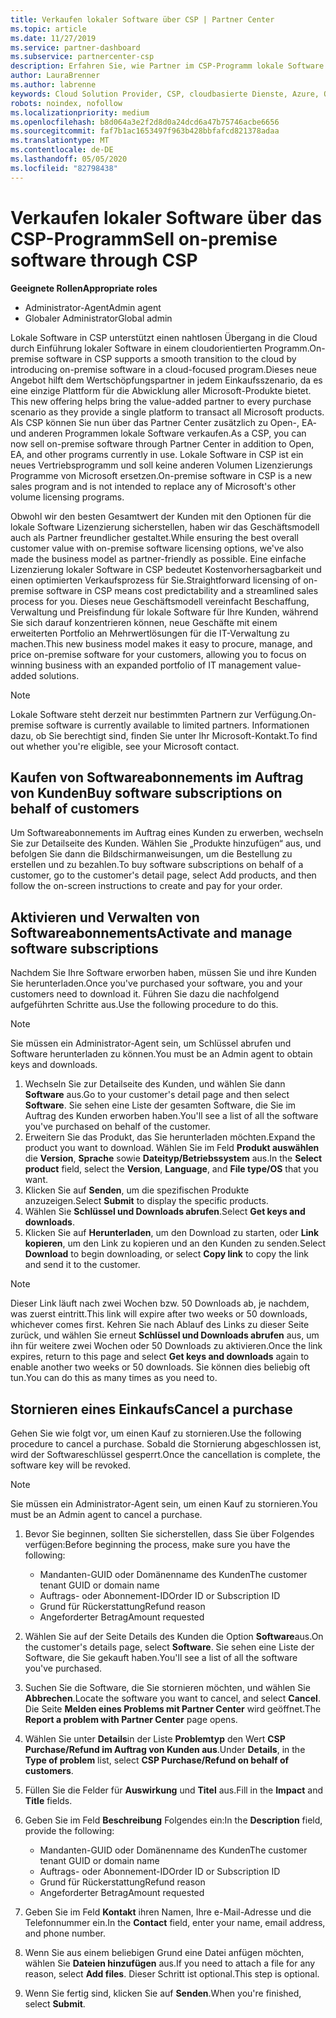```yaml
---
title: Verkaufen lokaler Software über CSP | Partner Center
ms.topic: article
ms.date: 11/27/2019
ms.service: partner-dashboard
ms.subservice: partnercenter-csp
description: Erfahren Sie, wie Partner im CSP-Programm lokale Software Abonnements im Auftrag von Kunden im Partner Center kaufen, verwalten, verkaufen und abbrechen können.
author: LauraBrenner
ms.author: labrenne
keywords: Cloud Solution Provider, CSP, cloudbasierte Dienste, Azure, Office 365, Dynamics, CSP-Partner im CSP, direkte Partner, direkter CSP-Partner, indirekter CSP-Händler, direkter CSP, indirekter CSP, direktes Modell, indirektes Modell, indirekter Händler, indirekter Anbieter, Anbieter, Verteiler, Cloud Solution Provider-Programm
robots: noindex, nofollow
ms.localizationpriority: medium
ms.openlocfilehash: b8d064a3e2f2d8d0a24dcd6a47b75746acbe6656
ms.sourcegitcommit: faf7b1ac1653497f963b428bbfafcd821378adaa
ms.translationtype: MT
ms.contentlocale: de-DE
ms.lasthandoff: 05/05/2020
ms.locfileid: "82798438"
---
```

# <a name="sell-on-premise-software-through-csp"></a><span data-ttu-id="141b0-104">Verkaufen lokaler Software über das CSP-Programm</span><span class="sxs-lookup"><span data-stu-id="141b0-104">Sell on-premise software through CSP</span></span>

<span data-ttu-id="141b0-105">**Geeignete Rollen**</span><span class="sxs-lookup"><span data-stu-id="141b0-105">**Appropriate roles**</span></span>

- <span data-ttu-id="141b0-106">Administrator-Agent</span><span class="sxs-lookup"><span data-stu-id="141b0-106">Admin agent</span></span>
- <span data-ttu-id="141b0-107">Globaler Administrator</span><span class="sxs-lookup"><span data-stu-id="141b0-107">Global admin</span></span>

<span data-ttu-id="141b0-108">Lokale Software in CSP unterstützt einen nahtlosen Übergang in die Cloud durch Einführung lokaler Software in einem cloudorientierten Programm.</span><span class="sxs-lookup"><span data-stu-id="141b0-108">On-premise software in CSP supports a smooth transition to the cloud by introducing on-premise software in a cloud-focused program.</span></span><span data-ttu-id="141b0-109">Dieses neue Angebot hilft dem Wertschöpfungspartner in jedem Einkaufsszenario, da es eine einzige Plattform für die Abwicklung aller Microsoft-Produkte bietet.</span><span class="sxs-lookup"><span data-stu-id="141b0-109">  This new offering helps bring the value-added partner to every purchase scenario as they provide a single platform to transact all Microsoft products.</span></span> <span data-ttu-id="141b0-110">Als CSP können Sie nun über das Partner Center zusätzlich zu Open-, EA- und anderen Programmen lokale Software verkaufen.</span><span class="sxs-lookup"><span data-stu-id="141b0-110">As a CSP, you can now sell on-premise software through Partner Center in addition to Open, EA, and other programs currently in use.</span></span> <span data-ttu-id="141b0-111">Lokale Software in CSP ist ein neues Vertriebsprogramm und soll keine anderen Volumen Lizenzierungs Programme von Microsoft ersetzen.</span><span class="sxs-lookup"><span data-stu-id="141b0-111">On-premise software in CSP is a new sales program and is not intended to replace any of Microsoft's other volume licensing programs.</span></span> 
 
<span data-ttu-id="141b0-112">Obwohl wir den besten Gesamtwert der Kunden mit den Optionen für die lokale Software Lizenzierung sicherstellen, haben wir das Geschäftsmodell auch als Partner freundlicher gestaltet.</span><span class="sxs-lookup"><span data-stu-id="141b0-112">While ensuring the best overall customer value with on-premise software licensing options, we've also made the business model as partner-friendly as possible.</span></span> <span data-ttu-id="141b0-113">Eine einfache Lizenzierung lokaler Software in CSP bedeutet Kostenvorhersagbarkeit und einen optimierten Verkaufsprozess für Sie.</span><span class="sxs-lookup"><span data-stu-id="141b0-113">Straightforward licensing of on-premise software in CSP means cost predictability and a streamlined sales process for you.</span></span> <span data-ttu-id="141b0-114">Dieses neue Geschäftsmodell vereinfacht Beschaffung, Verwaltung und Preisfindung für lokale Software für Ihre Kunden, während Sie sich darauf konzentrieren können, neue Geschäfte mit einem erweiterten Portfolio an Mehrwertlösungen für die IT-Verwaltung zu machen.</span><span class="sxs-lookup"><span data-stu-id="141b0-114">This new business model makes it easy to procure, manage, and price on-premise software for your customers, allowing you to focus on winning business with an expanded portfolio of IT management value-added solutions.</span></span> 

>[!NOTE]
><span data-ttu-id="141b0-115">Lokale Software steht derzeit nur bestimmten Partnern zur Verfügung.</span><span class="sxs-lookup"><span data-stu-id="141b0-115">On-premise software is currently available to limited partners.</span></span> <span data-ttu-id="141b0-116">Informationen dazu, ob Sie berechtigt sind, finden Sie unter Ihr Microsoft-Kontakt.</span><span class="sxs-lookup"><span data-stu-id="141b0-116">To find out whether you're eligible, see your Microsoft contact.</span></span> 


## <a name="buy-software-subscriptions-on-behalf-of-customers"></a><span data-ttu-id="141b0-117">Kaufen von Softwareabonnements im Auftrag von Kunden</span><span class="sxs-lookup"><span data-stu-id="141b0-117">Buy software subscriptions on behalf of customers</span></span>

<span data-ttu-id="141b0-118">Um Softwareabonnements im Auftrag eines Kunden zu erwerben, wechseln Sie zur Detailseite des Kunden. Wählen Sie „Produkte hinzufügen“ aus, und befolgen Sie dann die Bildschirmanweisungen, um die Bestellung zu erstellen und zu bezahlen.</span><span class="sxs-lookup"><span data-stu-id="141b0-118">To buy software subscriptions on behalf of a customer, go to the customer's detail page, select Add products, and then follow the on-screen instructions to create and pay for your order.</span></span>

## <a name="activate-and-manage-software-subscriptions"></a><span data-ttu-id="141b0-119">Aktivieren und Verwalten von Softwareabonnements</span><span class="sxs-lookup"><span data-stu-id="141b0-119">Activate and manage software subscriptions</span></span>

<span data-ttu-id="141b0-120">Nachdem Sie Ihre Software erworben haben, müssen Sie und ihre Kunden Sie herunterladen.</span><span class="sxs-lookup"><span data-stu-id="141b0-120">Once you've purchased your software, you and your customers need to download it.</span></span> <span data-ttu-id="141b0-121">Führen Sie dazu die nachfolgend aufgeführten Schritte aus.</span><span class="sxs-lookup"><span data-stu-id="141b0-121">Use the following procedure to do this.</span></span> 

>[!NOTE]
><span data-ttu-id="141b0-122">Sie müssen ein Administrator-Agent sein, um Schlüssel abrufen und Software herunterladen zu können.</span><span class="sxs-lookup"><span data-stu-id="141b0-122">You must be an Admin agent to obtain keys and downloads.</span></span> 

1. <span data-ttu-id="141b0-123">Wechseln Sie zur Detailseite des Kunden, und wählen Sie dann **Software** aus.</span><span class="sxs-lookup"><span data-stu-id="141b0-123">Go to your customer's detail page and then select **Software**.</span></span> <span data-ttu-id="141b0-124">Sie sehen eine Liste der gesamten Software, die Sie im Auftrag des Kunden erworben haben.</span><span class="sxs-lookup"><span data-stu-id="141b0-124">You'll see a list of all the software you've purchased on behalf of the customer.</span></span> 
2.  <span data-ttu-id="141b0-125">Erweitern Sie das Produkt, das Sie herunterladen möchten.</span><span class="sxs-lookup"><span data-stu-id="141b0-125">Expand the product you want to download.</span></span> <span data-ttu-id="141b0-126">Wählen Sie im Feld **Produkt auswählen** die **Version**, **Sprache** sowie **Dateityp/Betriebssystem** aus.</span><span class="sxs-lookup"><span data-stu-id="141b0-126">In the **Select product** field, select the **Version**, **Language**, and **File type/OS** that you want.</span></span> 
3.  <span data-ttu-id="141b0-127">Klicken Sie auf **Senden**, um die spezifischen Produkte anzuzeigen.</span><span class="sxs-lookup"><span data-stu-id="141b0-127">Select **Submit** to display the specific products.</span></span> 
4.  <span data-ttu-id="141b0-128">Wählen Sie **Schlüssel und Downloads abrufen**.</span><span class="sxs-lookup"><span data-stu-id="141b0-128">Select **Get keys and downloads**.</span></span> 
5.  <span data-ttu-id="141b0-129">Klicken Sie auf **Herunterladen**, um den Download zu starten, oder **Link kopieren**, um den Link zu kopieren und an den Kunden zu senden.</span><span class="sxs-lookup"><span data-stu-id="141b0-129">Select **Download** to begin downloading, or select **Copy link** to copy the link and send it to the customer.</span></span> 

>[!NOTE]
><span data-ttu-id="141b0-130">Dieser Link läuft nach zwei Wochen bzw. 50 Downloads ab, je nachdem, was zuerst eintritt.</span><span class="sxs-lookup"><span data-stu-id="141b0-130">This link will expire after two weeks or 50 downloads, whichever comes first.</span></span> <span data-ttu-id="141b0-131">Kehren Sie nach Ablauf des Links zu dieser Seite zurück, und wählen Sie erneut **Schlüssel und Downloads abrufen** aus, um ihn für weitere zwei Wochen oder 50 Downloads zu aktivieren.</span><span class="sxs-lookup"><span data-stu-id="141b0-131">Once the link expires, return to this page and select **Get keys and downloads** again to enable another two weeks or 50 downloads.</span></span> <span data-ttu-id="141b0-132">Sie können dies beliebig oft tun.</span><span class="sxs-lookup"><span data-stu-id="141b0-132">You can do this as many times as you need to.</span></span> 


## <a name="cancel-a-purchase"></a><span data-ttu-id="141b0-133">Stornieren eines Einkaufs</span><span class="sxs-lookup"><span data-stu-id="141b0-133">Cancel a purchase</span></span>
<span data-ttu-id="141b0-134">Gehen Sie wie folgt vor, um einen Kauf zu stornieren.</span><span class="sxs-lookup"><span data-stu-id="141b0-134">Use the following procedure to cancel a purchase.</span></span> <span data-ttu-id="141b0-135">Sobald die Stornierung abgeschlossen ist, wird der Softwareschlüssel gesperrt.</span><span class="sxs-lookup"><span data-stu-id="141b0-135">Once the cancellation is complete, the software key will be revoked.</span></span> 

>[!NOTE]
><span data-ttu-id="141b0-136">Sie müssen ein Administrator-Agent sein, um einen Kauf zu stornieren.</span><span class="sxs-lookup"><span data-stu-id="141b0-136">You must be an Admin agent to cancel a purchase.</span></span> 

1.  <span data-ttu-id="141b0-137">Bevor Sie beginnen, sollten Sie sicherstellen, dass Sie über Folgendes verfügen:</span><span class="sxs-lookup"><span data-stu-id="141b0-137">Before beginning the process, make sure you have the following:</span></span> 
    -   <span data-ttu-id="141b0-138">Mandanten-GUID oder Domänenname des Kunden</span><span class="sxs-lookup"><span data-stu-id="141b0-138">The customer tenant GUID or domain name</span></span>
    -   <span data-ttu-id="141b0-139">Auftrags- oder Abonnement-ID</span><span class="sxs-lookup"><span data-stu-id="141b0-139">Order ID or Subscription ID</span></span>
    -   <span data-ttu-id="141b0-140">Grund für Rückerstattung</span><span class="sxs-lookup"><span data-stu-id="141b0-140">Refund reason</span></span>
    -   <span data-ttu-id="141b0-141">Angeforderter Betrag</span><span class="sxs-lookup"><span data-stu-id="141b0-141">Amount requested</span></span>

2.  <span data-ttu-id="141b0-142">Wählen Sie auf der Seite Details des Kunden die Option **Software**aus.</span><span class="sxs-lookup"><span data-stu-id="141b0-142">On the customer's details page, select **Software**.</span></span> <span data-ttu-id="141b0-143">Sie sehen eine Liste der Software, die Sie gekauft haben.</span><span class="sxs-lookup"><span data-stu-id="141b0-143">You'll see a list of all the software you've purchased.</span></span> 

3.  <span data-ttu-id="141b0-144">Suchen Sie die Software, die Sie stornieren möchten, und wählen Sie **Abbrechen**.</span><span class="sxs-lookup"><span data-stu-id="141b0-144">Locate the software you want to cancel, and select **Cancel**.</span></span> <span data-ttu-id="141b0-145">Die Seite **Melden eines Problems mit Partner Center** wird geöffnet.</span><span class="sxs-lookup"><span data-stu-id="141b0-145">The **Report a problem with Partner Center** page opens.</span></span> 

4.  <span data-ttu-id="141b0-146">Wählen Sie unter **Details**in der Liste **Problemtyp** den Wert **CSP Purchase/Refund im Auftrag von Kunden aus**.</span><span class="sxs-lookup"><span data-stu-id="141b0-146">Under **Details**, in the **Type of problem** list, select **CSP Purchase/Refund on behalf of customers**.</span></span>

5.  <span data-ttu-id="141b0-147">Füllen Sie die Felder für **Auswirkung** und **Titel** aus.</span><span class="sxs-lookup"><span data-stu-id="141b0-147">Fill in the **Impact** and **Title** fields.</span></span> 

6.  <span data-ttu-id="141b0-148">Geben Sie im Feld **Beschreibung** Folgendes ein:</span><span class="sxs-lookup"><span data-stu-id="141b0-148">In the **Description** field, provide the following:</span></span> 
    -   <span data-ttu-id="141b0-149">Mandanten-GUID oder Domänenname des Kunden</span><span class="sxs-lookup"><span data-stu-id="141b0-149">The customer tenant GUID or domain name</span></span>
    -   <span data-ttu-id="141b0-150">Auftrags- oder Abonnement-ID</span><span class="sxs-lookup"><span data-stu-id="141b0-150">Order ID or Subscription ID</span></span>
    -   <span data-ttu-id="141b0-151">Grund für Rückerstattung</span><span class="sxs-lookup"><span data-stu-id="141b0-151">Refund reason</span></span>
    -   <span data-ttu-id="141b0-152">Angeforderter Betrag</span><span class="sxs-lookup"><span data-stu-id="141b0-152">Amount requested</span></span>

7.  <span data-ttu-id="141b0-153">Geben Sie im Feld **Kontakt** ihren Namen, Ihre e-Mail-Adresse und die Telefonnummer ein.</span><span class="sxs-lookup"><span data-stu-id="141b0-153">In the **Contact** field, enter your name, email address, and phone number.</span></span> 

8.  <span data-ttu-id="141b0-154">Wenn Sie aus einem beliebigen Grund eine Datei anfügen möchten, wählen Sie **Dateien hinzufügen** aus.</span><span class="sxs-lookup"><span data-stu-id="141b0-154">If you need to attach a file for any reason, select **Add files**.</span></span> <span data-ttu-id="141b0-155">Dieser Schritt ist optional.</span><span class="sxs-lookup"><span data-stu-id="141b0-155">This step is optional.</span></span> 

9.  <span data-ttu-id="141b0-156">Wenn Sie fertig sind, klicken Sie auf **Senden**.</span><span class="sxs-lookup"><span data-stu-id="141b0-156">When you're finished, select **Submit**.</span></span>